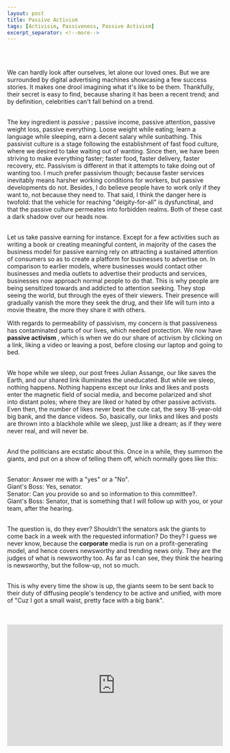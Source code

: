 ```yaml
---
layout: post
title: Passive Activism
tags: [Activisim, Passiveness, Passive Activism]
excerpt_separator: <!--more-->
---
```




<br><br>

<p align="justify">
    

We can hardly look after ourselves, let alone our loved ones. But we are surrounded by digital advertising machines showcasing a few success stories. It makes one drool imagining what it's like to be them. <!--more-->Thankfully, their secret is easy to find, because sharing it has been a recent trend; and by definition, celebrities can't fall behind on a trend. <br><br>
    
The key ingredient is <em> passive </em>; passive income, passive attention, passive weight loss, passive everything. Loose weight while eating; learn a language while sleeping, earn a decent salary while sunbathing. This passivist culture is a stage following the establishment of fast food culture, where we desired to take waiting out of wanting. Since then, we have been striving to make everything faster; faster food, faster delivery, faster recovery, etc. Passivism is different in that it attempts to take doing out of wanting too. I much prefer passivism though; because faster services inevitably means harsher working conditions for workers, but passive developments do not. Besides, I do believe people have to work only if they want to, not because they need to. That said, I think the danger here is twofold: that the vehicle for reaching "deigity-for-all" is dysfunctinal, and that the passive culture permeates into forbidden realms. Both of these cast a dark shadow over our heads now. <br><br>
    
Let us take passive earning for instance. Except for a few activities such as writing a book or creating meaningful content, in majority of the cases the business model for passive earning rely on attracting a sustained attention of consumers so as to create a platform for businesses to advertise on. In comparison to earlier models, where businesses would contact other businesses and media outlets to advertise their products and services, businesses now approach normal people to do that. This is why people are being sensitized towards and addicted to attention seeking. They stop seeing the world, but through the eyes of their viewers. Their presence will gradually vanish the more they seek the drug, and their life will turn into a movie theatre, the more they share it with others.   
        
With regards to permeability of passivism, my concern is that passiveness has contaminated parts of our lives, which needed protection. We now have <b> passive activism </b>, which is when we do our share of activism by clicking on a link, liking a video or leaving a post, before closing our laptop and going to bed.<br><br>

We hope while we sleep, our post frees Julian Assange, our like saves the Earth, and our shared link illuminates the uneducated. But while we sleep, nothing happens. Nothing happens except our links and likes and posts enter the magnetic field of social media, and become polarized and shot into distant poles; where they are liked or hated by other passive activists. Even then, the number of likes never beat the cute cat, the sexy 18-year-old big bank, and the dance videos. So, basically, our links and likes and posts are thrown into a blackhole while we sleep, just like a dream; as if they were never real, and will never be.<br><br>

And the politicians are ecstatic about this. Once in a while, they summon the giants, and put on a show of telling them off, which normally goes like this:<br><br>

Senator: Answer me with a "yes" or a "No". <br>
Giant's Boss: Yes, senator. <br>
Senator: Can you provide so and so information to this committee?. <br>
Giant's Boss: Senator, that is something that I will follow up with you, or your team, after the hearing.<br><br>
 
The question is, do they ever? Shouldn't the senators ask the giants to come back in a week with the requested information? Do they? I guess we never know, because the <b> corporate </b> media is run on a profit-generating model, and hence covers newsworthy and trending news only. They are the judges of what is newsworthy too. As far as I can see, they think the hearing is newsworthy, but the follow-up, not so much. <br><br>
    
This is why every time the show is up, the giants seem to be sent back to their duty of diffusing people's tendency to be active and unified, with more of "Cuz I got a small waist, pretty face with a big bank".<br><br><br>
    
<div style="position:relative;padding-bottom:56.25%;height:0;overflow:hidden;"> <iframe style="width:100%;height:100%;position:absolute;left:0px;top:0px;overflow:hidden" frameborder="0" type="text/html" src="https://www.dailymotion.com/embed/video/x814c08?autoplay=1" width="100%" height="100%" allowfullscreen allow="autoplay"> </iframe> </div>


</p>  
  <br><br><br><br>
